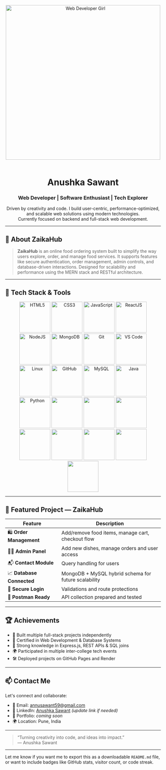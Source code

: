 <!-- Banner -->
<div align="center">
  <img src="https://github.com/Anmol-Baranwal/Cool-GIFs-For-GitHub/assets/74038190/f5d2d866-d25c-4873-8d82-425d2c62fc2e" width="500" alt="Web Developer Girl">
</div>

<br>

<h1 align="center">Anushka Sawant</h1>
<h3 align="center">Web Developer | Software Enthusiast | Tech Explorer</h3>

<p align="center">
  Driven by creativity and code. I build user-centric, performance-optimized, and scalable web solutions using modern technologies.<br>
  Currently focused on backend and full-stack web development.
</p>

---

## 💼 About ZaikaHub

> **ZaikaHub** is an online food ordering system built to simplify the way users explore, order, and manage food services. It supports features like secure authentication, order management, admin controls, and database-driven interactions. Designed for scalability and performance using the MERN stack and RESTful architecture.

---

## 🔧 Tech Stack & Tools

<div align="center">
  <img src="https://user-images.githubusercontent.com/74038190/212257454-16e3712e-945a-4ca2-b238-408ad0bf87e6.gif" width="100" title="HTML5">
  <img src="https://user-images.githubusercontent.com/74038190/212257472-08e52665-c503-4bd9-aa20-f5a4dae769b5.gif" width="100" title="CSS3">
  <img src="https://user-images.githubusercontent.com/74038190/212257468-1e9a91f1-b626-4baa-b15d-5c385dfa7ed2.gif" width="100" title="JavaScript">
  <img src="https://user-images.githubusercontent.com/74038190/212257465-7ce8d493-cac5-494e-982a-5a9deb852c4b.gif" width="100" title="ReactJS">
  <img src="https://user-images.githubusercontent.com/74038190/212257463-4d082cb4-7483-4eaf-bc25-6dde2628aabd.gif" width="100" title="NodeJS">
  <img src="https://user-images.githubusercontent.com/74038190/212257460-738ff738-247f-4445-a718-cdd0ca76e2db.gif" width="100" title="MongoDB">
  <img src="https://user-images.githubusercontent.com/74038190/212257467-871d32b7-e401-42e8-a166-fcfd7baa4c6b.gif" width="100" title="Git">
  <img src="https://user-images.githubusercontent.com/74038190/212281756-450d3ffa-9335-4b98-a965-db8a18fee927.gif" width="100" title="VS Code">
  <img src="https://user-images.githubusercontent.com/74038190/212280805-9bcb336b-8c55-46a8-abf8-ff286ab55472.gif" width="100" title="Linux">
  <img src="https://user-images.githubusercontent.com/74038190/212280823-79088828-a258-4a4d-8d6c-96315d5a07af.gif" width="100" title="GitHub">
  <img src="https://user-images.githubusercontent.com/74038190/212281763-e6ecd7ef-c4aa-45b6-a97c-f33f6bb592bd.gif" width="100" title="MySQL">
  <img src="https://user-images.githubusercontent.com/74038190/212281775-b468df30-4edc-4bf8-a4ee-f52e1aaddc86.gif" width="100" title="Java">
  <img src="https://user-images.githubusercontent.com/74038190/212281780-0afd9616-8310-46e9-a898-c4f5269f1387.gif" width="100" title="Python">
  <img src="https://github.com/Anmol-Baranwal/Cool-GIFs-For-GitHub/assets/74038190/1a797f46-efe4-41e6-9e75-5303e1bbcbfa" width="100">
  <img src="https://github.com/Anmol-Baranwal/Cool-GIFs-For-GitHub/assets/74038190/29fd6286-4e7b-4d6c-818f-c4765d5e39a9" width="100">
  <img src="https://github.com/Anmol-Baranwal/Cool-GIFs-For-GitHub/assets/74038190/67f477ed-6624-42da-99f0-1a7b1a16eecb" width="100">
  <img src="https://github.com/Anmol-Baranwal/Cool-GIFs-For-GitHub/assets/74038190/3c16d4f2-b757-4c70-8f42-43d5dddd2c36" width="100">
  <img src="https://github.com/Anmol-Baranwal/Cool-GIFs-For-GitHub/assets/74038190/3fb2cdf6-8920-462e-87a4-95af376418aa" width="100">
  <img src="https://github.com/Anmol-Baranwal/Cool-GIFs-For-GitHub/assets/74038190/de038172-e903-4951-926c-755878deb0b4" width="100">
  <img src="https://github.com/Anmol-Baranwal/Cool-GIFs-For-GitHub/assets/74038190/398b19b1-9aae-4c1f-8bc0-d172a2c08d68" width="100">
  <img src="https://github.com/Anmol-Baranwal/Cool-GIFs-For-GitHub/assets/74038190/e0d299f2-767c-4c21-bd49-90f2a19f1a78" width="100">
</div>

---

## 📂 Featured Project — ZaikaHub

| Feature | Description |
|--------|-------------|
| 🛍️ **Order Management** | Add/remove food items, manage cart, checkout flow |
| 👩‍🍳 **Admin Panel** | Add new dishes, manage orders and user access |
| 📬 **Contact Module** | Query handling for users |
| 📈 **Database Connected** | MongoDB + MySQL hybrid schema for future scalability |
| 🔐 **Secure Login** | Validations and route protections |
| 📮 **Postman Ready** | API collection prepared and tested |

---

## 🏆 Achievements

- 🥇 Built multiple full-stack projects independently  
- 📜 Certified in Web Development & Database Systems  
- 🧠 Strong knowledge in Express.js, REST APIs & SQL joins  
- 🌍 Participated in multiple inter-college tech events  
- 🛠️ Deployed projects on GitHub Pages and Render  

---

## 📫 Contact Me

Let's connect and collaborate:

- 📧 Email: [annusawant59@gmail.com](mailto:annusawant59@gmail.com)  
- 💼 LinkedIn: [Anushka Sawant](https://www.linkedin.com/in/anushka-sawant) *(update link if needed)*  
- 📱 Portfolio: *coming soon*  
- 🌍 Location: Pune, India  

---

> “Turning creativity into code, and ideas into impact.”  
> — Anushka Sawant

---

Let me know if you want me to export this as a downloadable `README.md` file, or want to include badges like GitHub stats, visitor count, or code streak.
